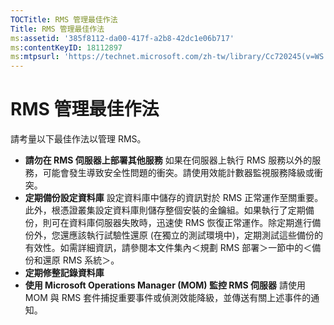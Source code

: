 ```yaml
---
TOCTitle: RMS 管理最佳作法
Title: RMS 管理最佳作法
ms:assetid: '385f8112-da00-417f-a2b8-42dc1e06b717'
ms:contentKeyID: 18112897
ms:mtpsurl: 'https://technet.microsoft.com/zh-tw/library/Cc720245(v=WS.10)'
---
```


RMS 管理最佳作法
================

請考量以下最佳作法以管理 RMS。

-   **請勿在 RMS 伺服器上部署其他服務**
    如果在伺服器上執行 RMS 服務以外的服務，可能會發生導致安全性問題的衝突。請使用效能計數器監視服務降級或衝突。
-   **定期備份設定資料庫**
    設定資料庫中儲存的資訊對於 RMS 正常運作至關重要。此外，根憑證叢集設定資料庫則儲存整個安裝的金鑰組。如果執行了定期備份，則可在資料庫伺服器失敗時，迅速使 RMS 恢復正常運作。除定期進行備份外，您還應該執行試驗性還原 (在獨立的測試環境中)，定期測試這些備份的有效性。如需詳細資訊，請參閱本文件集內＜規劃 RMS 部署＞一節中的＜備份和還原 RMS 系統＞。
-   **定期修整記錄資料庫**
-   **使用 Microsoft Operations Manager (MOM) 監控 RMS 伺服器**
    請使用 MOM 與 RMS 套件捕捉重要事件或偵測效能降級，並傳送有關上述事件的通知。